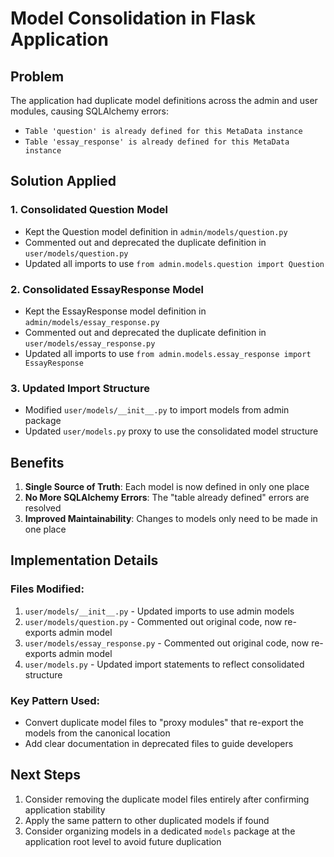 # Model Consolidation in Flask Application

## Problem
The application had duplicate model definitions across the admin and user modules, causing SQLAlchemy errors:
- `Table 'question' is already defined for this MetaData instance`
- `Table 'essay_response' is already defined for this MetaData instance`

## Solution Applied

### 1. Consolidated Question Model
- Kept the Question model definition in `admin/models/question.py`
- Commented out and deprecated the duplicate definition in `user/models/question.py`
- Updated all imports to use `from admin.models.question import Question`

### 2. Consolidated EssayResponse Model
- Kept the EssayResponse model definition in `admin/models/essay_response.py`
- Commented out and deprecated the duplicate definition in `user/models/essay_response.py`
- Updated all imports to use `from admin.models.essay_response import EssayResponse`

### 3. Updated Import Structure
- Modified `user/models/__init__.py` to import models from admin package
- Updated `user/models.py` proxy to use the consolidated model structure

## Benefits
1. **Single Source of Truth**: Each model is now defined in only one place
2. **No More SQLAlchemy Errors**: The "table already defined" errors are resolved
3. **Improved Maintainability**: Changes to models only need to be made in one place

## Implementation Details

### Files Modified:
1. `user/models/__init__.py` - Updated imports to use admin models
2. `user/models/question.py` - Commented out original code, now re-exports admin model
3. `user/models/essay_response.py` - Commented out original code, now re-exports admin model
4. `user/models.py` - Updated import statements to reflect consolidated structure

### Key Pattern Used:
- Convert duplicate model files to "proxy modules" that re-export the models from the canonical location
- Add clear documentation in deprecated files to guide developers

## Next Steps
1. Consider removing the duplicate model files entirely after confirming application stability
2. Apply the same pattern to other duplicated models if found
3. Consider organizing models in a dedicated `models` package at the application root level to avoid future duplication
